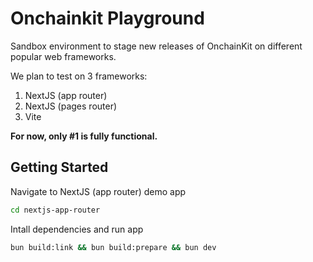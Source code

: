 # Onchainkit Playground

Sandbox environment to stage new releases of OnchainKit on different popular web frameworks.

We plan to test on 3 frameworks:

1. NextJS (app router)
2. NextJS (pages router)
3. Vite

**For now, only #1 is fully functional.**

## Getting Started

Navigate to NextJS (app router) demo app

```bash
cd nextjs-app-router
```

Intall dependencies and run app

```bash
bun build:link && bun build:prepare && bun dev
```

